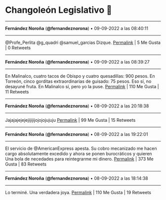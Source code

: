 # Changoleón Legislativo 🙈
*****
**Fernández Noroña** (**@fernandeznorona**) • 09-09-2022 a las 08:40:11
*****
@Profe_Perlita @g_quadri @samuel_garcias Dizque.
[Permalink](https://twitter.com/fernandeznorona/status/1568278102354313218) | 5 Me Gusta | 0 Retweets
*****
**Fernández Noroña** (**@fernandeznorona**) • 09-09-2022 a las 08:39:27
*****
En Malinalco, cuatro tacos de Obispo y cuatro quesadillas: 900 pesos. En Torreón, cinco gorditas extraordinarias de guisado: 75 pesos. Eso sí, no desayuné fruta. En Malinalco sí, pero yo la puse.
[Permalink](https://twitter.com/fernandeznorona/status/1568277918115319809) | 110 Me Gusta | 11 Retweets
*****
**Fernández Noroña** (**@fernandeznorona**) • 08-09-2022 a las 20:18:38
*****
Jajajajejejejijijijojojojujuju
[Permalink](https://twitter.com/fernandeznorona/status/1568091484032847874) | 99 Me Gusta | 15 Retweets
*****
**Fernández Noroña** (**@fernandeznorona**) • 08-09-2022 a las 19:22:01
*****
El servicio de @AmericanExpress apesta. Su cobro mecanizado me hacen cargo absolutamente excedido y ahora se ponen burocráticos y quieren Una bola de necedades  para reintegrarme mi dinero.
[Permalink](https://twitter.com/fernandeznorona/status/1568077235353157633) | 373 Me Gusta | 83 Retweets
*****
**Fernández Noroña** (**@fernandeznorona**) • 08-09-2022 a las 18:14:38
*****
Lo terminé. Una verdadera joya.
[Permalink](https://twitter.com/fernandeznorona/status/1568060280449499136) | 110 Me Gusta | 19 Retweets